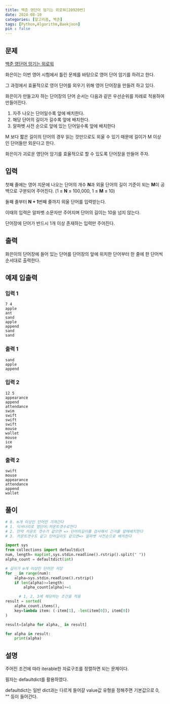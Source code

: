```yaml
---
title: 백준 영단어 암기는 외로워[20920번]
date: 2024-08-10
categories: [알고리즘, 백준]
tags: [Python,Algorithm,Baekjoon]
pin : false
---
```


## 문제
[백준 영단어 암기는 외로워](https://www.acmicpc.net/problem/20920)

화은이는 이번 영어 시험에서 틀린 문제를 바탕으로 영어 단어 암기를 하려고 한다.

그 과정에서 효율적으로 영어 단어를 외우기 위해 영어 단어장을 만들려 하고 있다.

화은이가 만들고자 하는 단어장의 단어 순서는 다음과 같은 우선순위를 차례로 적용하여 만들어진다.

1. 자주 나오는 단어일수록 앞에 배치한다.
2. 해당 단어의 길이가 길수록 앞에 배치한다.
3. 알파벳 사전 순으로 앞에 있는 단어일수록 앞에 배치한다

M 보다 짧은 길이의 단어의 경우 읽는 것만으로도 외울 수 있기 때문에 길이가
M 이상인 단어들만 외운다고 한다.

화은이가 괴로운 영단어 암기를 효율적으로 할 수 있도록 단어장을 만들어 주자.


## 입력

첫째 줄에는 영어 지문에 나오는 단어의 개수 **N**과 외울 단어의 길이 기준이 되는 **M**이 공백으로 구분되어 주어진다. (1 ≤ **N** ≤ 100,000, 1 ≤ **M** ≤ 10)

둘째 줄부터 **N + 1**번째 줄까지 외울 단어를 입력받는다.

이때의 입력은 알파벳 소문자만 주어지며 단어의 길이는 10을 넘지 않는다.

단어장에 단어가 반드시 1개 이상 존재하는 입력만 주어진다.


## 출력

화은이의 단어장에 들어 있는 단어를 단어장의 앞에 위치한 단어부터 한 줄에 한 단어씩 순서대로 출력한다.


## 예제 입출력

### 입력 1

```text
7 4
apple
ant
sand
apple
append
sand
sand
```

### 출력 1


```text
sand
apple
append
```
### 입력 2

```text
12 5
appearance
append
attendance
swim
swift
swift
swift
mouse
wallet
mouse
ice
age
```

### 출력 2


```text
swift
mouse
appearance
attendance
append
wallet
```



## 풀이
```python
# 0. m개 이상인 단어만 가져간다
# 1. 딕셔너리로 영단어:카운트갯수로한다
# 2. 만약 카운트 갯수가 같으면 => 단어의길이를 검사해서 긴거를 앞에배치한다
# 3. 카운트갯수도 같고 단어길이도 같으면=> 알파벳 사전순으로 배치한다

import sys
from collections import defaultdict
num, length= map(int,sys.stdin.readline().rstrip().split(" "))
alpha_count = defaultdict(int)

# 길이가 m개 이상인 단어만 저장
for _ in range(num):
    alpha=sys.stdin.readline().rstrip()
    if len(alpha)>=length:
        alpha_count[alpha]+=1

      # 1, 2, 3에 해당하는 조건을 적용
result = sorted(
    alpha_count.items(),
    key=lambda item: (-item[1], -len(item[0]), item[0])
)

result=[alpha for alpha,_ in result]

for alpha in result:
    print(alpha)

```

## 설명

주어진 조건에 따라 iterable한 자료구조를 정렬하면 되는 문제이다.

필자는 defaultdict를 활용하였다.

defaultdict는 일반 dict과는 다르게 들어갈 value값 유형을 정해주면 기본값으로 0, "" 등이 들어간다.


